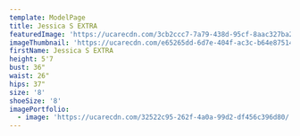 ```yaml
---
template: ModelPage
title: Jessica S EXTRA
featuredImage: 'https://ucarecdn.com/3cb2ccc7-7a79-438d-95cf-8aac327ba240/'
imageThumbnail: 'https://ucarecdn.com/e65265dd-6d7e-404f-ac3c-b64e875143d2/'
firstName: Jessica S EXTRA
height: 5'7
bust: 36"
waist: 26"
hips: 37"
size: '8'
shoeSize: '8'
imagePortfolio:
  - image: 'https://ucarecdn.com/32522c95-262f-4a0a-99d2-df456c396d80/'
---
```


